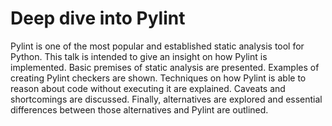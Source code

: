 # Deep dive into Pylint

Pylint is one of the most popular and established static analysis tool for Python. This talk is intended to give an insight on how Pylint is implemented. Basic premises of static analysis are presented. Examples of creating Pylint checkers are shown. Techniques on how Pylint is able to reason about code without executing it are explained. Caveats and shortcomings are discussed. Finally, alternatives are explored and essential differences between those alternatives and Pylint are outlined.
